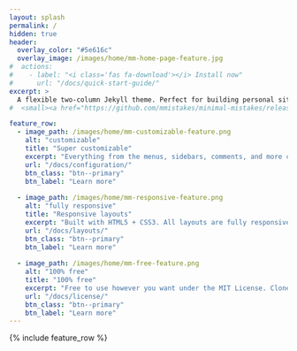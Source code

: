 ```yaml
---
layout: splash
permalink: /
hidden: true
header:
  overlay_color: "#5e616c"
  overlay_image: /images/home/mm-home-page-feature.jpg
#  actions:
#    - label: "<i class='fas fa-download'></i> Install now"
#      url: "/docs/quick-start-guide/"
excerpt: >
  A flexible two-column Jekyll theme. Perfect for building personal sites, blogs, and portfolios.<br />
#  <small><a href="https://github.com/mmistakes/minimal-mistakes/releases/tag/4.21.0">Latest release v4.21.0</a></small>

feature_row:
  - image_path: /images/home/mm-customizable-feature.png
    alt: "customizable"
    title: "Super customizable"
    excerpt: "Everything from the menus, sidebars, comments, and more can be configured or set with YAML Front Matter."
    url: "/docs/configuration/"
    btn_class: "btn--primary"
    btn_label: "Learn more"
    
  - image_path: /images/home/mm-responsive-feature.png
    alt: "fully responsive"
    title: "Responsive layouts"
    excerpt: "Built with HTML5 + CSS3. All layouts are fully responsive with helpers to augment your content."
    url: "/docs/layouts/"
    btn_class: "btn--primary"
    btn_label: "Learn more"
    
  - image_path: /images/home/mm-free-feature.png
    alt: "100% free"
    title: "100% free"
    excerpt: "Free to use however you want under the MIT License. Clone it, fork it, customize it... whatever!"
    url: "/docs/license/"
    btn_class: "btn--primary"
    btn_label: "Learn more"      
---
```


{% include feature_row %}



